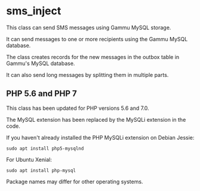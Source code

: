 # sms_inject

This class can send SMS messages using Gammu MySQL storage.

It can send messages to one or more recipients using the Gammu MySQL database.

The class creates records for the new messages in the outbox table in Gammu's MySQL database.

It can also send long messages by splitting them in multiple parts.

## PHP 5.6 and PHP 7

This class has been updated for PHP versions 5.6 and 7.0.

The MySQL extension has been replaced by the MySQLi extension in the code.

If you haven't already installed the PHP MySQLi extension on Debian Jessie:

    sudo apt install php5-mysqlnd

For Ubuntu Xenial:

    sudo apt install php-mysql

Package names may differ for other operating systems.
